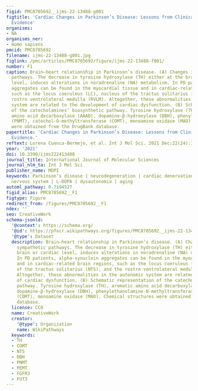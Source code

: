 ```yaml
---
figid: PMC8705692__ijms-22-13488-g001
figtitle: 'Cardiac Changes in Parkinson’s Disease: Lessons from Clinical and Experimental
  Evidence'
organisms:
- NA
organisms_ner:
- Homo sapiens
pmcid: PMC8705692
filename: ijms-22-13488-g001.jpg
figlink: /pmc/articles/PMC8705692/figure/ijms-22-13488-f001/
number: F1
caption: Brain–heart relationship in Parkinson’s disease. (A) Changes in cardiac sympathetic
  pathways. The decrease in tyrosine hydroxylase (TH) either at the brain or cardiac
  level, induces alterations in noradrenaline (NA) metabolism. In PD patients, alpha-synuclein
  aggregates can be found in the myocardial tissue and in cardiac-related brain regions,
  such as the locus coeruleus (LC), nucleus of the tractus solitarius (NTS), and the
  rostro ventrolateral medulla (RVLM). Altogether, these abnormalities in the autonomic
  system are related to the development of cardiac dysfunction. (B) Schematic representation
  of the catecholamines’ biosynthetic pathway. Tyrosine hydroxylase (TH), aromatic
  amino acid decarboxylase (AAAD), dopamine-β-hydroxylase (DBH), phenylethanolamine-N-methyltransferase
  (PNMT), catechol-O-methyltransferase (COMT), monoamine oxidase (MAO). Chemical structures
  were obtained from the DrugBank database.
papertitle: 'Cardiac Changes in Parkinson’s Disease: Lessons from Clinical and Experimental
  Evidence.'
reftext: Lorena Cuenca-Bermejo, et al. Int J Mol Sci. 2021 Dec;22(24):13488.
year: '2021'
doi: 10.3390/ijms222413488
journal_title: International Journal of Molecular Sciences
journal_nlm_ta: Int J Mol Sci
publisher_name: MDPI
keywords: Parkinson’s disease | neurodegeneration | cardiac denervation | autonomic
  nervous system | L-DOPA | dysautonomia | aging
automl_pathway: 0.7194527
figid_alias: PMC8705692__F1
figtype: Figure
redirect_from: /figures/PMC8705692__F1
ndex: ''
seo: CreativeWork
schema-jsonld:
  '@context': https://schema.org/
  '@id': https://pfocr.wikipathways.org/figures/PMC8705692__ijms-22-13488-g001.html
  '@type': Dataset
  description: Brain–heart relationship in Parkinson’s disease. (A) Changes in cardiac
    sympathetic pathways. The decrease in tyrosine hydroxylase (TH) either at the
    brain or cardiac level, induces alterations in noradrenaline (NA) metabolism.
    In PD patients, alpha-synuclein aggregates can be found in the myocardial tissue
    and in cardiac-related brain regions, such as the locus coeruleus (LC), nucleus
    of the tractus solitarius (NTS), and the rostro ventrolateral medulla (RVLM).
    Altogether, these abnormalities in the autonomic system are related to the development
    of cardiac dysfunction. (B) Schematic representation of the catecholamines’ biosynthetic
    pathway. Tyrosine hydroxylase (TH), aromatic amino acid decarboxylase (AAAD),
    dopamine-β-hydroxylase (DBH), phenylethanolamine-N-methyltransferase (PNMT), catechol-O-methyltransferase
    (COMT), monoamine oxidase (MAO). Chemical structures were obtained from the DrugBank
    database.
  license: CC0
  name: CreativeWork
  creator:
    '@type': Organization
    name: WikiPathways
  keywords:
  - TH
  - COMT
  - NTS
  - DBH
  - PNMT
  - PEMT
  - FGFR3
  - FUT3
---
```

